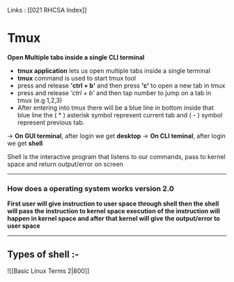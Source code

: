Links : [[021 RHCSA Index]]

# Tmux

**Open Multiple tabs inside a single CLI terminal**
- **tmux application** lets us open multiple tabs inside a single terminal
- **tmux** command is used to start tmux tool
- press and release **'ctrl + b'** and then press  **'c'** to open a new tab in tmux
- press and release *'ctrl + b'* and then tap number to jump on a tab in tmux (e.g 1,2,3)
- After entering into tmux there will be a blue line in bottom inside that blue line the ( * ) asterisk symbol represent current tab and ( - ) symbol represent previous tab.


&rarr; **On GUI terminal**, after login we get **desktop**
&rarr; **On CLI teminal**, after login we get **shell**

Shell is the interactive program that listens to our commands, pass to kernel space and return output/error on screen

---
### How does a operating system works version 2.0
**First user will give instruction to user space through shell then the shell will pass the instruction to kernel space execution of the instruction will happen in kernel space and after that kernel will give the output/error to user space**

---
## Types of shell :-

![[Basic Linux Terms 2|800]]